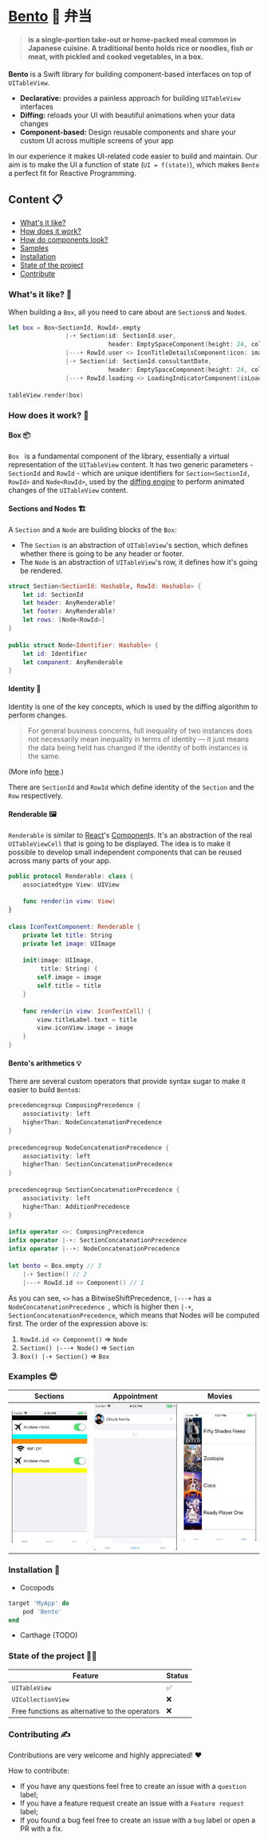 
# [Bento](https://en.wikipedia.org/wiki/Bento) 🍱 弁当

> #### is a single-portion take-out or home-packed meal common in Japanese cuisine. A traditional bento holds rice or noodles, fish or meat, with pickled and cooked vegetables, in a box.

**Bento** is a Swift library for building component-based interfaces on top of `UITableView`.

- **Declarative:**  provides a painless approach for building `UITableView` interfaces
- **Diffing:** reloads your UI with beautiful animations when your data changes
- **Component-based:**  Design reusable components and share your custom UI across multiple screens of your app

In our experience it makes UI-related code easier to build and maintain. Our aim is to make the UI a function of state (`UI = f(state)`), which makes `Bento` a perfect fit for Reactive Programming.

## Content 📋

- [What's it like?](#whats-it-like)
- [How does it work?](#how-does-it-work)
- [How do components look?](#how-do-components-look)
- [Samples](#samples)
- [Installation](#installation)
- [State of the project](#state-of-the-project)
- [Contribute](#contribute)

### What's it like? 🧐

When building a `Box`, all you need to care about are `Sections`s and `Node`s.

```swift
let box = Box<SectionId, RowId>.empty
                |-+ Section(id: SectionId.user,
                            header: EmptySpaceComponent(height: 24, color: .clear))
                |---+ RowId.user <> IconTitleDetailsComponent(icon: image, title: patient.name)
                |-+ Section(id: SectionId.consultantDate,
                            header: EmptySpaceComponent(height: 24, color: .clear))
                |---+ RowId.loading <> LoadingIndicatorComponent(isLoading: true)
                
tableView.render(box)
```

### How does it work? 🤔

#### Box 📦

`Box ` is a fundamental component of the library, essentially a virtual representation of the `UITableView` content. It has two generic parameters - `SectionId` and `RowId` - which are unique identifiers for  `Section<SectionId, RowId>` and `Node<RowId>`, used by the [diffing engine](https://github.com/RACCommunity/FlexibleDiff) to perform animated changes of the `UITableView` content.

#### Sections and Nodes 🏗

A `Section` and a `Node` are building blocks of the `Box`:

- The `Section` is an abstraction of `UITableView`'s section, which defines whether there is going to be any header or footer.
- The `Node` is an abstraction of `UITableView`'s row, it defines how it's going be rendered.

```swift
struct Section<SectionId: Hashable, RowId: Hashable> {
    let id: SectionId
    let header: AnyRenderable?
    let footer: AnyRenderable?
    let rows: [Node<RowId>]
}

public struct Node<Identifier: Hashable> {
    let id: Identifier
    let component: AnyRenderable
}
```


#### Identity 🎫
Identity is one of the key concepts,  which is used by the diffing algorithm to perform changes.

 > For general business concerns, full inequality of two instances does not necessarily mean inequality in terms of identity — it just means the data being held has changed if the identity of both instances is the same.
 
 (More info [here](https://github.com/RACCommunity/FlexibleDiff).)

There are `SectionId` and `RowId` which define identity of  the `Section` and the `Row` respectively.

#### Renderable 🖼

`Renderable` is similar to [React](https://github.com/facebook/react)'s [Component](https://reactjs.org/docs/react-component.html)s. It's an abstraction of the real `UITableViewCell` that is going to be displayed. The idea is to make it possible to develop small independent components that can be reused across many parts of your app.

```swift
public protocol Renderable: class {
    associatedtype View: UIView
    
    func render(in view: View)
}

class IconTextComponent: Renderable {
    private let title: String
    private let image: UIImage

    init(image: UIImage,
         title: String) {
        self.image = image
        self.title = title
    }

    func render(in view: IconTextCell) {
        view.titleLabel.text = title
        view.iconView.image = image
    }
}
```

#### Bento's arithmetics 💡

There are several custom operators that provide syntax sugar to make it easier to build `Bento`s:

```swift
precedencegroup ComposingPrecedence {
    associativity: left
    higherThan: NodeConcatenationPrecedence
}

precedencegroup NodeConcatenationPrecedence {
    associativity: left
    higherThan: SectionConcatenationPrecedence
}

precedencegroup SectionConcatenationPrecedence {
    associativity: left
    higherThan: AdditionPrecedence
}

infix operator <>: ComposingPrecedence
infix operator |-+: SectionConcatenationPrecedence
infix operator |--+: NodeConcatenationPrecedence

let bento = Box.empty // 3
	|-+ Section() // 2
	|---+ RowId.id <> Component() // 1
```

As you can see, `<>` has a BitwiseShiftPrecedence, `|---+` has a `NodeConcatenationPrecedence `, which is higher then `|-+`, `SectionConcatenationPrecedence`, which means that Nodes will be computed first. The order of the expression above is:

1.  `RowId.id <> Component()` => `Node`
2. `Section() |---+ Node()` => `Section`
3. `Box() |-+ Section()` => `Box`

### Examples 😎

Sections | Appointment | Movies
--- | --- | ---
![](Resources/example1.gif) | ![](Resources/example2.gif) | ![](Resources/example3.gif)

### Installation 💾

* Cocopods

```ruby
target 'MyApp' do
    pod 'Bento'
end
```
* Carthage (TODO)


### State of the project 🤷‍♂️

Feature | Status
--- | ---
`UITableView` | ✅ 
`UICollectionView` | ❌
Free functions as alternative to the operators | ❌

### Contributing ✍️

Contributions are very welcome and highly appreciated! ❤️

How to contribute: 

- If you have any questions feel free to create  an issue with a `question` label;
- If you have a feature request create an issue with a `Feature request` label;
- If you found a bug feel free to create an issue with a `bug` label or open a PR with a fix.
